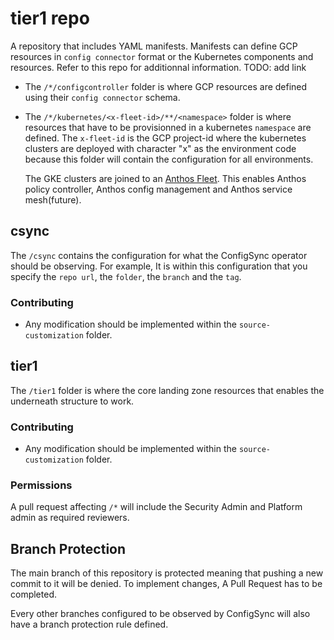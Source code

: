 # tier1 repo

A repository that includes YAML manifests. Manifests can define GCP resources in `config connector` format or the Kubernetes components and resources. Refer to this repo for additionnal information. TODO: add link

- The `/*/configcontroller` folder is where GCP resources are defined using their `config connector` schema.
- The `/*/kubernetes/<x-fleet-id>/**/<namespace>` folder is where resources that have to be provisionned in a kubernetes `namespace` are defined. The `x-fleet-id` is the GCP project-id where the kubernetes clusters are deployed with character "x" as the environment code because this folder will contain the configuration for all environments.

  The GKE clusters are joined to an [Anthos Fleet](https://cloud.google.com/anthos/fleet-management/docs). This enables Anthos policy controller, Anthos config management and Anthos service mesh(future).

## csync

The `/csync` contains the configuration for what the ConfigSync operator should be observing. For example, It is within this configuration that you specify the `repo url`, the `folder`, the `branch` and the `tag`.

### Contributing

- Any modification should be implemented within the `source-customization` folder.

## tier1

The `/tier1` folder is where the core landing zone resources that enables the underneath structure to work.

### Contributing

- Any modification should be implemented within the `source-customization` folder.

### Permissions

A pull request affecting `/*` will include the Security Admin and Platform admin as required reviewers.

## Branch Protection

The main branch of this repository is protected meaning that pushing a new commit to it will be denied. To implement changes, A Pull Request has to be completed.

Every other branches configured to be observed by ConfigSync will also have a branch protection rule defined.
